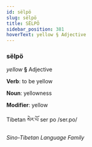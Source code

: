 ```yaml
---
id: sëlpö
slug: sëlpö
title: SËLPÖ
sidebar_position: 381
hoverText: yellow § Adjective
---
```


### sëlpö

*yellow* **§** Adjective

**Verb**: to be yellow

**Noun**: yellowness

**Modifier**: yellow

Tibetan སེར་པོ ser po /ser.po/

*Sino-Tibetan Language Family*